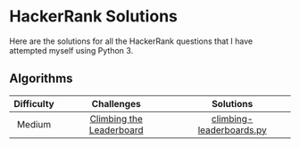 # HackerRank Solutions
Here are the solutions for all the HackerRank questions that I have attempted myself using Python 3.


## Algorithms
| Difficulty | Challenges | Solutions |
| :--------: | :--------: | :-------: |
| Medium     | [Climbing the Leaderboard](https://www.hackerrank.com/challenges/climbing-the-leaderboard/problem) | [climbing-leaderboards.py](https://github.com/tianruen/hacker-rank-solutions/blob/main/climbing-leaderboard.py)|
